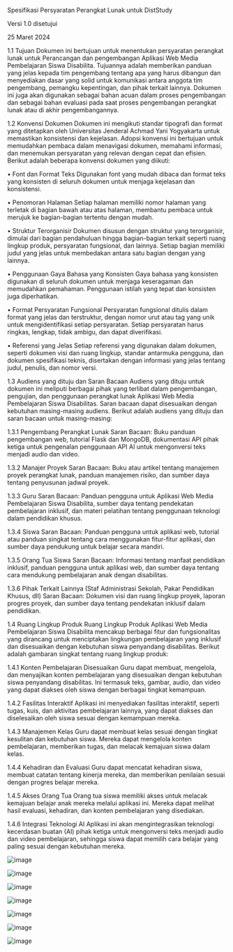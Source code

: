 Spesifikasi Persyaratan Perangkat Lunak
untuk
DistStudy

Versi 1.0 disetujui

25 Maret 2024 


1.1	Tujuan
Dokumen ini bertujuan untuk menentukan persyaratan perangkat lunak untuk Perancangan dan pengembangan Aplikasi Web Media Pembelajaran Siswa Disabilita. Tujuannya adalah memberikan panduan yang jelas kepada tim pengembang tentang apa yang harus dibangun dan menyediakan dasar yang solid untuk komunikasi antara anggota tim pengembang, pemangku kepentingan, dan pihak terkait lainnya. Dokumen ini juga akan digunakan sebagai bahan acuan dalam proses pengembangan dan sebagai bahan evaluasi pada saat proses pengembangan perangkat lunak atau di akhir pengembangannya.


1.2	Konvensi Dokumen
Dokumen ini mengikuti standar tipografi dan format yang ditetapkan oleh Universitas Jenderal Achmad Yani Yogyakarta untuk memastikan konsistensi dan kejelasan. Adopsi konvensi ini bertujuan untuk memudahkan pembaca dalam menavigasi dokumen, memahami informasi, dan menemukan persyaratan yang relevan dengan cepat dan efisien. Berikut adalah beberapa konvensi dokumen yang diikuti:

•	Font dan Format Teks
Digunakan font yang mudah dibaca dan format teks yang konsisten di seluruh dokumen untuk menjaga kejelasan dan konsistensi.

•	Penomoran Halaman
Setiap halaman memiliki nomor halaman yang terletak di bagian bawah atau atas halaman, membantu pembaca untuk merujuk ke bagian-bagian tertentu dengan mudah.

•	Struktur Terorganisir
Dokumen disusun dengan struktur yang terorganisir, dimulai dari bagian pendahuluan hingga bagian-bagian terkait seperti ruang lingkup produk, persyaratan fungsional, dan lainnya. Setiap bagian memiliki judul yang jelas untuk membedakan antara satu bagian dengan yang lainnya.

•	Penggunaan Gaya Bahasa yang Konsisten
Gaya bahasa yang konsisten digunakan di seluruh dokumen untuk menjaga keseragaman dan memudahkan pemahaman. Penggunaan istilah yang tepat dan konsisten juga diperhatikan.

•	Format Persyaratan Fungsional
Persyaratan fungsional ditulis dalam format yang jelas dan terstruktur, dengan nomor urut atau tag yang unik untuk mengidentifikasi setiap persyaratan. Setiap persyaratan harus ringkas, lengkap, tidak ambigu, dan dapat diverifikasi.

•	Referensi yang Jelas
Setiap referensi yang digunakan dalam dokumen, seperti dokumen visi dan ruang lingkup, standar antarmuka pengguna, dan dokumen spesifikasi teknis, disertakan dengan informasi yang jelas tentang judul, penulis, dan nomor versi.


1.3	Audiens yang dituju dan Saran Bacaan
Audiens yang dituju untuk dokumen ini meliputi berbagai pihak yang terlibat dalam pengembangan, pengujian, dan penggunaan perangkat lunak Aplikasi Web Media Pembelajaran Siswa Disabilitas. Saran bacaan dapat disesuaikan dengan kebutuhan masing-masing audiens. Berikut adalah audiens yang dituju dan saran bacaan untuk masing-masing:


1.3.1 Pengembang Perangkat Lunak
Saran Bacaan: 
Buku panduan pengembangan web, tutorial Flask dan MongoDB, dokumentasi API pihak ketiga untuk pengenalan penggunaan API AI untuk mengonversi teks menjadi audio dan video.

1.3.2 Manajer Proyek
Saran Bacaan:
Buku atau artikel tentang manajemen proyek perangkat lunak, panduan manajemen risiko, dan sumber daya tentang penyusunan jadwal proyek.

1.3.3 Guru
Saran Bacaan:
Panduan pengguna untuk Aplikasi Web Media Pembelajaran Siswa Disabilita, sumber daya tentang pendekatan pembelajaran inklusif, dan materi pelatihan tentang penggunaan teknologi dalam pendidikan khusus.

1.3.4 Siswa
Saran Bacaan:
Panduan pengguna untuk aplikasi web, tutorial atau panduan singkat tentang cara menggunakan fitur-fitur aplikasi, dan sumber daya pendukung untuk belajar secara mandiri.

1.3.5 Orang Tua Siswa
Saran Bacaan:
Informasi tentang manfaat pendidikan inklusif, panduan pengguna untuk aplikasi web, dan sumber daya tentang cara mendukung pembelajaran anak dengan disabilitas.

1.3.6 Pihak Terkait Lainnya (Staf Administrasi Sekolah, Pakar Pendidikan Khusus, dll)
Saran Bacaan: 
Dokumen visi dan ruang lingkup proyek, laporan progres proyek, dan sumber daya tentang pendekatan inklusif dalam pendidikan.

1.4	Ruang Lingkup Produk
Ruang Lingkup Produk Aplikasi Web Media Pembelajaran Siswa Disabilita mencakup berbagai fitur dan fungsionalitas yang dirancang untuk menciptakan lingkungan pembelajaran yang inklusif dan disesuaikan dengan kebutuhan siswa penyandang disabilitas. Berikut adalah gambaran singkat tentang ruang lingkup produk:

1.4.1 Konten Pembelajaran Disesuaikan
Guru dapat membuat, mengelola, dan menyajikan konten pembelajaran yang disesuaikan dengan kebutuhan siswa penyandang disabilitas. Ini termasuk teks, gambar, audio, dan video yang dapat diakses oleh siswa dengan berbagai tingkat kemampuan.

1.4.2 Fasilitas Interaktif 
Aplikasi ini menyediakan fasilitas interaktif, seperti tugas, kuis, dan aktivitas pembelajaran lainnya, yang dapat diakses dan diselesaikan oleh siswa sesuai dengan kemampuan mereka.

1.4.3 Manajemen Kelas
Guru dapat membuat kelas sesuai dengan tingkat kesulitan dan kebutuhan siswa. Mereka dapat mengelola konten pembelajaran, memberikan tugas, dan melacak kemajuan siswa dalam kelas.

1.4.4 Kehadiran dan Evaluasi
Guru dapat mencatat kehadiran siswa, membuat catatan tentang kinerja mereka, dan memberikan penilaian sesuai dengan progres belajar mereka.

1.4.5 Akses Orang Tua
Orang tua siswa memiliki akses untuk melacak kemajuan belajar anak mereka melalui aplikasi ini. Mereka dapat melihat hasil evaluasi, kehadiran, dan konten pembelajaran yang disediakan.

1.4.6 Integrasi Teknologi AI
Aplikasi ini akan mengintegrasikan teknologi kecerdasan buatan (AI) pihak ketiga untuk mengonversi teks menjadi audio dan video pembelajaran, sehingga siswa dapat memilih cara belajar yang paling sesuai dengan kebutuhan mereka.



![image](https://github.com/user-attachments/assets/1bd58b50-20e4-4ee4-bb43-e1e048c5cd52)

![image](https://github.com/user-attachments/assets/e29d0162-c86c-428f-a658-33f19a5dcf11)

![image](https://github.com/user-attachments/assets/61433c77-787a-46ed-b4e2-c856be5f4411)

![image](https://github.com/user-attachments/assets/ad2d6030-f270-4e80-b4f6-39839c3af03f)

![image](https://github.com/user-attachments/assets/bc2cb4c8-2a3d-40aa-862e-5f23f0c292c9)


![image](https://github.com/user-attachments/assets/47f0f98c-8fd2-4c24-b3fa-5a9229c9fa1e)

![image](https://github.com/user-attachments/assets/bee90b77-7fcc-4ef1-a841-8ef390ecfc1c)





